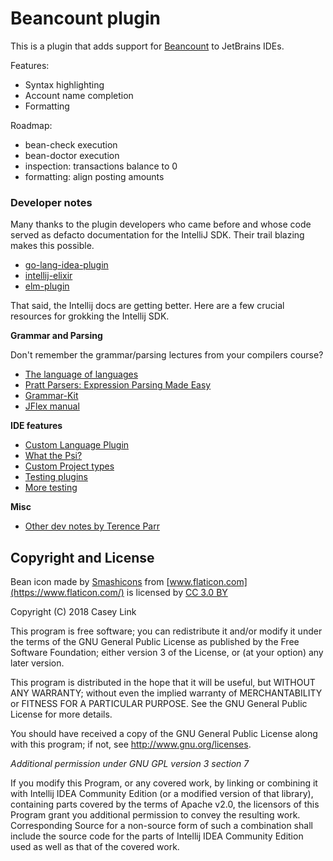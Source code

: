 # Beancount plugin

This is a plugin that adds support for [Beancount][bc] to JetBrains IDEs.

Features:

* Syntax highlighting
* Account name completion
* Formatting

Roadmap:

* bean-check execution
* bean-doctor execution
* inspection: transactions balance to 0
* formatting: align posting amounts

### Developer notes

Many thanks to the plugin developers who came before and whose code served
as defacto documentation for the IntelliJ SDK. Their trail blazing makes this
possible.

* [go-lang-idea-plugin](https://github.com/go-lang-plugin-org/go-lang-idea-plugin)
* [intellij-elixir](https://github.com/KronicDeth/intellij-elixir)
* [elm-plugin](https://github.com/durkiewicz/elm-plugin)

That said, the Intellij docs are getting better. Here are a few crucial
resources for grokking the Intellij SDK.

**Grammar and Parsing**

Don't remember the grammar/parsing lectures from your compilers course?

* [The language of languages](http://matt.might.net/articles/grammars-bnf-ebnf/)
* [Pratt Parsers: Expression Parsing Made Easy](http://journal.stuffwithstuff.com/2011/03/19/pratt-parsers-expression-parsing-made-easy/)
* [Grammar-Kit](https://github.com/JetBrains/Grammar-Kit)
* [JFlex manual](http://jflex.de/manual.html)

**IDE features**

* [Custom Language Plugin](https://www.jetbrains.org/intellij/sdk/docs/reference_guide/custom_language_support.html)
* [What the Psi?](https://www.jetbrains.org/intellij/sdk/docs/basics/architectural_overview/psi.html)
* [Custom Project types](https://www.jetbrains.org/intellij/sdk/docs/reference_guide/project_model/project.html)
* [Testing plugins](https://www.jetbrains.org/intellij/sdk/docs/basics/testing_plugins.html)
* [More testing](https://www.jetbrains.org/intellij/sdk/docs/tutorials/writing_tests_for_plugins.html)

**Misc**

* [Other dev notes by Terence Parr](https://github.com/antlr/jetbrains/blob/master/doc/plugin-dev-notes.md)



## Copyright and License

Bean icon made by [Smashicons](https://www.flaticon.com/authors/smashicons)
from [www.flaticon.com](https://www.flaticon.com/) is licensed by
[CC 3.0 BY](http://creativecommons.org/licenses/by/3.0/)

Copyright (C) 2018 Casey Link

This program is free software; you can redistribute it and/or modify it under
the terms of the GNU General Public License as published by the Free Software
Foundation; either version 3 of the License, or (at your option) any later
version.

This program is distributed in the hope that it will be useful, but WITHOUT ANY
WARRANTY; without even the implied warranty of MERCHANTABILITY or FITNESS FOR A
PARTICULAR PURPOSE. See the GNU General Public License for more details.

You should have received a copy of the GNU General Public License along with
this program; if not, see <http://www.gnu.org/licenses>.

*Additional permission under GNU GPL version 3 section 7*

If you modify this Program, or any covered work, by linking or combining it
with Intellij IDEA Community Edition (or a modified version of that library),
containing parts covered by the terms of Apache v2.0, the licensors of this
Program grant you additional permission to convey the resulting work.
Corresponding Source for a non-source form of such a combination shall include
the source code for the parts of Intellij IDEA Community Edition used as well
as that of the covered work.

[bc]:http://furius.ca/beancount/
